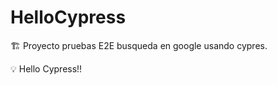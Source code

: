 # HelloCypress
:building_construction: 
Proyecto pruebas E2E busqueda en google usando cypres.

:bulb: Hello Cypress!!
